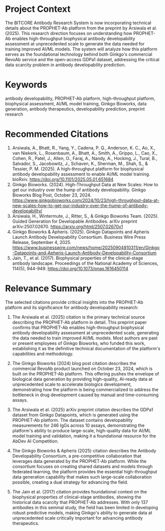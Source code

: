 # Project Context
The BITCORE Antibody Research System is now incorporating technical details about the PROPHET-Ab platform from the preprint by Arsiwala et al. (2025). This research direction focuses on understanding how PROPHET-Ab enables high-throughput biophysical antibody developability assessment at unprecedented scale to generate the data needed for training improved AI/ML models. The system will analyze how this platform serves as the foundational technology behind both Ginkgo's commercial RevoAb service and the open-access GDPa1 dataset, addressing the critical data scarcity problem in antibody developability prediction.

# Keywords
antibody developability, PROPHET-Ab platform, high-throughput platform, biophysical assessment, AI/ML model training, Ginkgo Bioworks, data generation, antibody therapeutics, developability prediction, preprint research

# Recommended Citations
1. Arsiwala, A., Bhatt, R., Yang, Y., Cadena, P. Q., Anderson, K. C., Ao, X., van Niekerk, L., Rosenbaum, A., Bhatt, A., Smith, A., Grippo, L., Cao, X., Cohen, R., Patel, J., Allen, O., Faraj, A., Nandy, A., Hocking, J., Tural, B., Salvador, S., Jacobowitz, J., Schaven, K., Sherman, M., Shah, S., & Tessier, P. M. (2025). A high-throughput platform for biophysical antibody developability assessment to enable AI/ML model training. bioRxiv. https://doi.org/10.1101/2025.05.01.651684
2. Ginkgo Bioworks. (2024). High-Throughput Data at New Scales: How to get our industry over the hump of antibody developability. Ginkgo Bioworks Blog Post, October 23, 2024. https://www.ginkgobioworks.com/2024/10/23/high-throughput-data-at-new-scales-how-to-get-our-industry-over-the-hump-of-antibody-developability/
3. Arsiwala, H., Wintermute, J., Ritter, S., & Ginkgo Bioworks Team. (2025). Guided Generation for Developable Antibodies. arXiv preprint arXiv:2507.02670. https://arxiv.org/html/2507.02670v1
4. Ginkgo Bioworks & Apheris. (2025). Ginkgo Datapoints and Apheris Launch Antibody Developability Consortium. Business Wire Press Release, September 4, 2025. https://www.businesswire.com/news/home/20250904810311/en/Ginkgo-Datapoints-and-Apheris-Launch-Antibody-Developability-Consortium
5. Jain, T., et al. (2017). Biophysical properties of the clinical-stage antibody landscape. Proceedings of the National Academy of Sciences, 114(5), 944-949. https://doi.org/10.1073/pnas.1616450114

# Relevance Summary

The selected citations provide critical insights into the PROPHET-Ab platform and its significance for antibody developability research:

1. The Arsiwala et al. (2025) citation is the primary technical source describing the PROPHET-Ab platform in detail. This preprint paper confirms that PROPHET-Ab enables high-throughput biophysical antibody developability assessment at unprecedented scale, generating the data needed to train improved AI/ML models. Most authors are past or present employees of Ginkgo Bioworks, who funded this work, establishing it as the definitive technical documentation of the platform's capabilities and methodology.

2. The Ginkgo Bioworks (2024) blog post citation describes the commercial RevoAb product launched on October 23, 2024, which is built on the PROPHET-Ab platform. This offering pushes the envelope of biological data generation by providing high-quality, AI-ready data at unprecedented scale to accelerate biologics development, demonstrating how the platform is being commercialized to address the bottleneck in drug development caused by manual and time-consuming assays.

3. The Arsiwala et al. (2025) arXiv preprint citation describes the GDPa1 dataset from Ginkgo Datapoints, which is generated using the PROPHET-Ab platform. The dataset contains developability measurements for 246 IgGs across 10 assays, demonstrating the platform's ability to produce large-scale, high-quality data for AI/ML model training and validation, making it a foundational resource for the AbDev AI Competition.

4. The Ginkgo Bioworks & Apheris (2025) citation describes the Antibody Developability Consortium, a pre-competitive collaboration that leverages data generated by the PROPHET-Ab platform. While the consortium focuses on creating shared datasets and models through federated learning, the platform provides the essential high-throughput data generation capability that makes such large-scale collaboration possible, creating a dual strategy for advancing the field.

5. The Jain et al. (2017) citation provides foundational context on the biophysical properties of clinical-stage antibodies, showing the historical data scarcity that PROPHET-Ab addresses. With only 137 antibodies in this seminal study, the field has been limited in developing robust predictive models, making Ginkgo's ability to generate data at unprecedented scale critically important for advancing antibody therapeutics.
